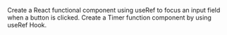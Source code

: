 Create a React functional component using useRef to focus an input field when a button is clicked.
Create a Timer function component by using useRef Hook.

